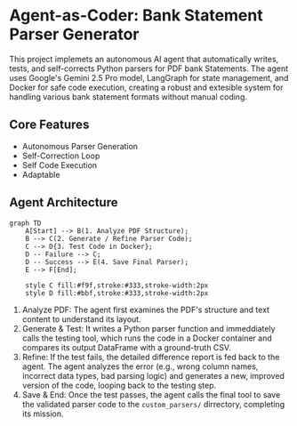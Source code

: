 # Agent-as-Coder: Bank Statement Parser Generator
This project implemets an autonomous AI agent that automatically writes, tests, and self-corrects Python parsers for PDF bank Statements. The agent uses Google's Gemini 2.5 Pro model, LangGraph for state management, and Docker for safe code execution, creating a robust and extesible system for handling various bank statement formats without manual coding.

## Core Features
* Autonomous Parser Generation
* Self-Correction Loop
* Self Code Execution
* Adaptable

## Agent Architecture

```mermaid    
graph TD
    A[Start] --> B(1. Analyze PDF Structure);
    B --> C(2. Generate / Refine Parser Code);
    C --> D{3. Test Code in Docker};
    D -- Failure --> C;
    D -- Success --> E(4. Save Final Parser);
    E --> F[End];

    style C fill:#f9f,stroke:#333,stroke-width:2px
    style D fill:#bbf,stroke:#333,stroke-width:2px
```
1. Analyze PDF: The agent first examines the PDF's structure and text content to understand its layout.
2. Generate & Test: It writes a Python parser function and immeddiately calls the testing tool, which runs the code in a Docker container and compares its output DataFrame with a ground-truth CSV.
3. Refine: If the test fails, the detailed difference report is fed back to the agent. The agent analyzes the error (e.g., wrong column names, incorrect data types, bad parsing logic) and generates a new, improved version of the code, looping back to the testing step.
4. Save & End: Once the test passes, the agent calls the final tool to save the validated parser code to the `custom_parsers/` dirrectory, completing its mission.
